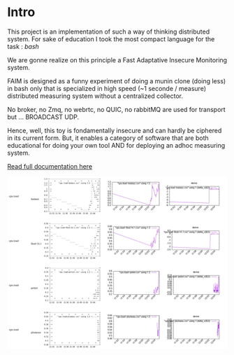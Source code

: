 # Intro

This project is an implementation of such a way of thinking distributed system.
For sake of education I took the most compact language for the task : *bash*

We are gonne realize on this principle a Fast Adaptative Insecure Monitoring system.

FAIM is designed as a funny experiment of doing a munin clone (doing less) in bash only that is specialized in high speed (~1 seconde / measure) distributed measuring system without a centralized collector.

No broker, no Zmq, no webrtc, no QUIC, no rabbitMQ are used for transport but ... BROADCAST UDP.

Hence, well, this toy is fondamentally insecure and can hardly be ciphered in its current form.  But, it enables a category of software that are both educational for doing your own tool AND 
for deploying an adhoc measuring system.

[Read full documentation here](https://github.com/jul/FAIM/tree/main/doc)

![example](./img/example.png)

